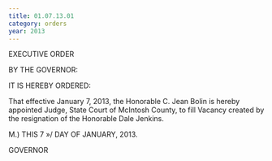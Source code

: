 ```yaml
---
title: 01.07.13.01
category: orders
year: 2013
---
```

 

EXECUTIVE ORDER

BY THE GOVERNOR:

IT IS HEREBY ORDERED:

That effective January 7, 2013, the Honorable C. Jean Bolin
is hereby appointed Judge, State Court of McIntosh County,
to fill Vacancy created by the resignation of the Honorable
Dale Jenkins.

M.)
THIS 7 »/ DAY OF JANUARY, 2013.

GOVERNOR

